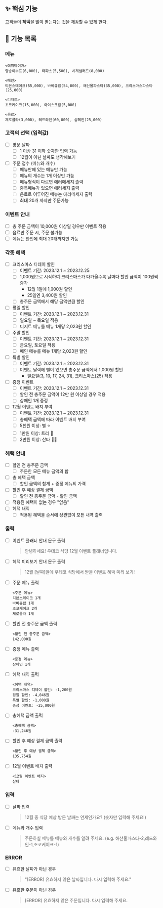 ## ✨ 핵심 기능

고객들이 **혜택**을 많이 받는다는 것을 체감할 수 있게 한다.

## 🚀 기능 목록

### 메뉴

```
<애피타이저>
양송이수프(6,000), 타파스(5,500), 시저샐러드(8,000)

<메인>
티본스테이크(55,000), 바비큐립(54,000), 해산물파스타(35,000), 크리스마스파스타(25,000)

<디저트>
초코케이크(15,000), 아이스크림(5,000)

<음료>
제로콜라(3,000), 레드와인(60,000), 샴페인(25,000)
```

### 고객의 선택 (입력값)

- [ ] 방문 날짜
  - [ ] 1 이상 31 이하 숫자만 입력 가능
  - [ ] 12월이 아닌 날짜도 생각해보기
- [ ] 주문 접수 (메뉴와 개수)
  - [ ] 메뉴판에 있는 메뉴만 가능
  - [ ] 메뉴의 개수는 1개 이상만 가능
  - [ ] 메뉴형식이 다르면 에러메세지 출력
  - [ ] 중복메뉴가 있으면 에러세지 출력
  - [ ] 음료로 이루어진 메뉴는 에러메세지 출력
  - [ ] 최대 20개 까지만 주문가능

### 이벤트 안내

- [ ] 총 주문 금액이 10,000원 이상일 경우만 이벤트 적용
- [ ] 음료만 주문 시, 주문 불가능
- [ ] 메뉴는 한번에 최대 20개까지만 가능

### 각종 혜택

- [ ] 크리스마스 디데이 할인
  - [ ] 이벤트 기간: 2023.12.1 ~ 2023.12.25
  - [ ] 1,000원으로 시작하여 크리스마스가 다가올수록 날마다 할인 금액이 100원씩 증가
    - 12월 1일에 1,000원 할인
    - 25일엔 3,400원 할인
  - [ ] 총주문 금액에서 해당 금액만큼 할인
- [ ] 평일 할인
  - [ ] 이벤트 기간: 2023.12.1 ~ 2023.12.31
  - [ ] 일요일 ~ 목요일 적용
  - [ ] 디저트 메뉴를 메뉴 1개당 2,023원 할인
- [ ] 주말 할인
  - [ ] 이벤트 기간: 2023.12.1 ~ 2023.12.31
  - [ ] 금요일, 토요일 적용
  - [ ] 메인 메뉴를 메뉴 1개당 2,023원 할인
- [ ] 특별 할인
  - [ ] 이벤트 기간: 2023.12.1 ~ 2023.12.31
  - [ ] 이벤트 달력에 별이 있으면 총주문 금액에서 1,000원 할인
    - 일요일(3, 10, 17, 24, 31), 크리스마스(25) 적용
- [ ] 증정 이벤트
  - [ ] 이벤트 기간: 2023.12.1 ~ 2023.12.31
  - [ ] 할인 전 총주문 금액이 12만 원 이상일 경우 적용
  - [ ] 샴페인 1개 증정
- [ ] 12월 이벤트 배지 부여
  - [ ] 이벤트 기간: 2023.12.1 ~ 2023.12.31
  - [ ] 총혜택 금액에 따라 이벤트 배지 부여
  - [ ] 5천원 이상: 별 ⭐️
  - [ ] 1만원 이상: 트리 🎄
  - [ ] 2만원 이상: 산타 🎅🏻

### 혜택 안내

- [ ] 할인 전 총주문 금액
  - [ ] 주문한 모든 메뉴 금액의 합
- [ ] 총 혜택 금액
  - [ ] 할인 금액의 합계 + 증정 메뉴의 가격
- [ ] 할인 후 예상 결제 금액
  - [ ] 할인 전 총주문 금액 - 할인 금액
- [ ] 적용된 혜택이 없는 경우 "없음"
- [ ] 혜택 내역
  - [ ] 적용된 혜택을 순서에 상관없이 모든 내역 출력

### 출력

- [ ] 이벤트 플래너 안내 문구 출력
  > 안녕하세요! 우테코 식당 12월 이벤트 플래너입니다.
- [ ] 혜택 미리보기 안내 문구 출력
  > 12월 [날짜]일에 우테코 식당에서 받을 이벤트 혜택 미리 보기!
- [ ] 주문 메뉴 출력
  ```
  <주문 메뉴>
  티본스테이크 1개
  바비큐립 1개
  초코케이크 2개
  제로콜라 1개
  ```
- [ ] 할인 전 총주문 금액 출력
  ```
  <할인 전 총주문 금액>
  142,000원
  ```
- [ ] 증정 메뉴 출력
  ```
  <증정 메뉴>
  샴페인 1개
  ```
- [ ] 혜택 내역 출력
  ```
  <혜택 내역>
  크리스마스 디데이 할인: -1,200원
  평일 할인: -4,046원
  특별 할인: -1,000원
  증정 이벤트: -25,000원
  ```
- [ ] 총혜택 금액 출력
  ```
  <총혜택 금액>
  -31,246원
  ```
- [ ] 할인 후 예상 결제 금액 출력
  ```
  <할인 후 예상 결제 금액>
  135,754원
  ```
- [ ] 12월 이벤트 배지 출력
  ```
  <12월 이벤트 배지>
  산타
  ```

### 입력

- [ ] 날짜 입력
  > 12월 중 식당 예상 방문 날짜는 언제인가요? (숫자만 입력해 주세요!)
- [ ] 메뉴와 개수 입력
  > 주문하실 메뉴를 메뉴와 개수를 알려 주세요. (e.g. 해산물파스타-2,레드와인-1,초코케이크-1)

### ERROR

- [ ] 유효한 날짜가 아닌 경우
  > "[ERROR] 유효하지 않은 날짜입니다. 다시 입력해 주세요."
- [ ] 유효한 주문이 아닌 경우
  > [ERROR] 유효하지 않은 주문입니다. 다시 입력해 주세요.

